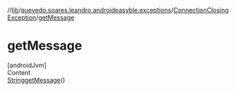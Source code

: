 //[lib](../../index.md)/[quevedo.soares.leandro.androideasyble.exceptions](../index.md)/[ConnectionClosingException](index.md)/[getMessage](get-message.md)



# getMessage  
[androidJvm]  
Content  
[String](https://docs.oracle.com/javase/8/docs/api/java/lang/String.html)[getMessage](get-message.md)()  
  



